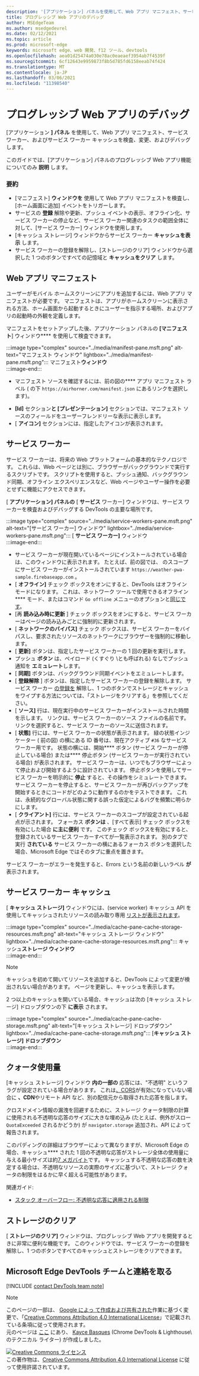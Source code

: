 ```yaml
---
description: '[アプリケーション] パネルを使用して、Web アプリ マニフェスト、サービス ワーカー、およびサービス ワーカー キャッシュを検査、変更、およびデバッグします。'
title: プログレッシブ Web アプリのデバッグ
author: MSEdgeTeam
ms.author: msedgedevrel
ms.date: 02/12/2021
ms.topic: article
ms.prod: microsoft-edge
keywords: microsoft edge、web 開発、f12 ツール、devtools
ms.openlocfilehash: aea01d25474a030e78ac0eaeaef3954ab7f4539f
ms.sourcegitcommit: 6cf12643e9959873f8b5d785fd6158eeab74f424
ms.translationtype: MT
ms.contentlocale: ja-JP
ms.lasthandoff: 03/06/2021
ms.locfileid: "11398540"
---
```

<!-- Copyright Kayce Basques 

   Licensed under the Apache License, Version 2.0 (the "License");
   you may not use this file except in compliance with the License.
   You may obtain a copy of the License at

       https://www.apache.org/licenses/LICENSE-2.0

   Unless required by applicable law or agreed to in writing, software
   distributed under the License is distributed on an "AS IS" BASIS,
   WITHOUT WARRANTIES OR CONDITIONS OF ANY KIND, either express or implied.
   See the License for the specific language governing permissions and
   limitations under the License.  -->  

# <a name="debug-progressive-web-apps"></a>プログレッシブ Web アプリのデバッグ  

[アプリケーション **] パネル** を使用して、Web アプリ マニフェスト、サービス ワーカー、およびサービス ワーカー キャッシュを検査、変更、およびデバッグします。  

<!--Related Guides:  

*   [Progressive Web Apps](/web/progressive-web-apps)  -->

<!--TODO:  Link web "Progressive Web Apps" section when available. -->

このガイドでは、[アプリケーション] パネルのプログレッシブ Web アプリ機能についてのみ **説明** します。  <!--If you're looking for help on the other panes, check out the last section of this guide, [Other Application panel guides](#other-application-panel-guides).  -->

<!--TODO:  Link to sections when available. -->

### <a name="summary"></a>要約  

*   [マニフェスト] **ウィンドウを** 使用して Web アプリ マニフェストを検査し、[ホーム画面に追加] イベントをトリガーします。  
*   サービスの **登録** 解除や更新、プッシュ イベントの表示、オフライン化、サービス ワーカーの停止など、サービス ワーカー関連のタスクの範囲全体に対して、[サービス ワーカー] ウィンドウを使用します。  
*   [キャッシュ ストレージ] ウィンドウからサービス ワーカー **キャッシュを表示** します。  
*   サービス ワーカーの登録を解除し、[ストレージのクリア] ウィンドウから選択した 1 つのボタンですべての記憶域と **キャッシュをクリア** します。  
    
## <a name="web-app-manifest"></a>Web アプリ マニフェスト  

ユーザーがモバイル ホームスクリーンにアプリを追加するには、Web アプリ マニフェストが必要です。  マニフェストは、アプリがホームスクリーンに表示される方法、ホーム画面から起動するときにユーザーを指示する場所、およびアプリの起動時の外観を定義します。  

<!--Related Guides:  

*   [Improve user experiences with a Web App Manifest](/web/fundamentals/web-app-manifest)  
*   [Using App Install Banners](/web/fundamentals/app-install-banners)  -->

<!--TODO:  Link to sections when available. -->

マニフェストをセットアップした後、アプリケーション パネルの **[マニフェスト**] ウィンドウ**** を使用して検査できます。  

:::image type="complex" source="../media/manifest-pane.msft.png" alt-text="マニフェスト ウィンドウ" lightbox="../media/manifest-pane.msft.png":::
   マニフェスト**ウィンドウ**  
:::image-end:::  

*   マニフェスト ソースを確認するには、前の図の**** アプリ マニフェスト ラベル \( の下 `https://airhorner.com/manifest.json` にあるリンクを選択します\)。  
<!-- *   Choose the **Add to homescreen** button to simulate an Add to Homescreen event.  Check out the next section for more information.  -->  
*   **[Id]** セクション**と [プレゼンテーション]** セクションでは、マニフェスト ソースのフィールドをユーザーフレンドリーな表示に表示します。  
*   [ **アイコン]** セクションには、指定したアイコンが表示されます。  
    
<!--### Simulate Add to Homescreen events  -->

<!--A web app may only be added to a homescreen when the site is visited at least twice, with at least five minutes between visits.  While developing or debugging your Add to Homescreen workflow, the criteria is potentially inconvenient.  
The **Add to homescreen** button on the **App Manifest** pane lets you simulate Add to Homescreen events whenever you want.  -->

<!--You may test out this feature with the [Microsoft I/O 2016 progressive web app](https://events.alpahabet.com/io2016/), which has proper support for Add to Homescreen.  Choosing on **Add to Homescreen** while the app is open prompts Microsoft Edge to display the "add this site to your shelf" banner, which is the desktop equivalent of the "add to homescreen" banner for mobile devices.  -->

<!--  
:::image type="complex" source="../media/io.msft.png" alt-text="Add to desktop shelf" lightbox="../media/io.msft.png":::
   Add to desktop shelf  
:::image-end:::
-->  

<!--
> [!Tip]
> Keep the **Console** drawer open while simulating Add to Homescreen events.  The Console tells you if your manifest has any issues and logs other information about the Add to Homescreen lifecycle.  -->

<!--The **Add to Homescreen** feature may not yet simulate the workflow for mobile devices.  Notice how the "add to shelf" prompt was triggered in the screenshot above, even though DevTools is in Device Mode.  However, if you may successfully add your app to your desktop shelf, then it works for mobile, too.  -->

<!-- TODO: Rework content after sample app is created. -->

<!--If you want to test out the genuine mobile experience, you may connect a real mobile device to DevTools via **remote debugging**, and then choose the **Add to Homescreen** button \(on DevTools\) to trigger the "add to homescreen" prompt on the connected mobile device.  -->

<!--TODO:  Link Debug "remote debugging" sections when available. -->

## <a name="service-workers"></a>サービス ワーカー  

サービス ワーカーは、将来の Web プラットフォームの基本的なテクノロジです。  これらは、Web ページとは別に、ブラウザーがバックグラウンドで実行するスクリプトです。  スクリプトを使用すると、プッシュ通知、バックグラウンド同期、オフライン エクスペリエンスなど、Web ページやユーザー操作を必要とせずに機能にアクセスできます。  

<!--Related Guides:  

*   [Intro to Service Workers](/web/fundamentals/primers/service-worker)  
*   [Push Notifications: Timely, Relevant, and Precise](/web/fundamentals/push-notifications)  -->  
    
<!--TODO:  Link to sections when available. -->  

[ **アプリケーション] パネルの** [ **サービス** ワーカー] ウィンドウは、サービス ワーカーを検査およびデバッグする DevTools の主要な場所です。  

:::image type="complex" source="../media/service-workers-pane.msft.png" alt-text="[サービス ワーカー] ウィンドウ" lightbox="../media/service-workers-pane.msft.png":::
   [ **サービス ワーカー]** ウィンドウ  
:::image-end:::  

*   サービス ワーカーが現在開いているページにインストールされている場合は、このウィンドウに表示されます。  たとえば、前の図では、 のスコープにサービス ワーカーがインストールされています `https://weather-pwa-sample.firebaseapp.com` 。  
*   [ **オフライン]** チェック ボックスをオンにすると、DevTools はオフライン モードになります。  これは、ネットワーク ツールで使用できるオフライン**** モード、またはコマンド `Go offline` メニューのオプションと[同じです][DevtoolsCommandMenuIndex]。  
*   [再 **読み込み時に更新** ] チェック ボックスをオンにすると、サービス ワーカーはページの読み込みごとに強制的に更新されます。  
*   [ **ネットワークのバイパス]** チェック ボックスは、サービス ワーカーをバイパスし、要求されたリソースのネットワークにブラウザーを強制的に移動します。  
*   [ **更新]** ボタンは、指定したサービス ワーカーの 1 回の更新を実行します。  
*   プッシュ **ボタン** は、ペイロード \(くすぐり \とも呼ばれる) なしでプッシュ通知を **エミュレート**します。  
*   [ **同期]** ボタンは、バックグラウンド同期イベントをエミュレートします。  
*   [ **登録解除** ] ボタンは、指定したサービス ワーカーの登録を解除します。  サービス ワーカー [の登録を](#clear-storage) 解除し、1 つのボタンでストレージとキャッシュをワイプする方法については、「ストレージをクリアする」を参照してください。  
*   [ **ソース]** 行は、現在実行中のサービス ワーカーがインストールされた時間を示します。  リンクは、サービス ワーカーのソース ファイルの名前です。  リンクを選択すると、サービス ワーカーのソースに送信されます。  
*   [ **状態]** 行には、サービス ワーカーの状態が表示されます。  緑の状態インジケーター \( 前の図\) の横にある ID 番号は、現在アクティブ `#36` なサービス ワーカー用です。  状態の横には、開始**** ボタン \(サービス ワーカーが停止している場合\) または**** 停止ボタン \(サービス ワーカーが実行されている場合\) が表示されます。  サービス ワーカーは、いつでもブラウザーによって停止および開始するように設計されています。  停止ボタンを使用してサービス ワーカーを明示的に **停止** すると、その操作をシミュレートできます。  サービス ワーカーを停止すると、サービス ワーカーが再びバックアップを開始するときにコードがどのように動作するのかをテストできます。  これは、永続的なグローバル状態に関する誤った仮定によるバグを頻繁に明らかにします。  
*   [ **クライアント]** 行には、サービス ワーカーのスコープが設定されている起点が示されます。  フォーカス **ボタンは** 、[すべて表示] チェック ボックスを有効にした場合 **に主に便利** です。  このチェック ボックスを有効にすると、登録されているサービス ワーカーすべてが一覧表示されます。  別のタブで実行 **されている** サービス ワーカーの横にあるフォーカス ボタンを選択した場合、Microsoft Edge ではそのタブに重点を置きます。  
    
サービス ワーカーがエラーを発生すると、Errors という名前の新しいラベル **が** 表示されます。  

<!--  
:::image type="complex" source="../media/sw-error.msft.png" alt-text="Service worker with errors" lightbox="../media/sw-error.msft.png":::
   Service worker with errors  
:::image-end:::
-->  

<!--TODO:  Capture Service Worker Errors sample when available. -->
<!--TODO:  Link Web "How tickle works" sections when available. -->

## <a name="service-worker-caches"></a>サービス ワーカー キャッシュ  

[ **キャッシュ ストレージ]** ウィンドウには、\(service worker\) キャッシュ API を使用してキャッシュされたリソースの読み取り専用 [リストが表示されます][MDNWebCacheAPI]。  

:::image type="complex" source="../media/cache-pane-cache-storage-resources.msft.png" alt-text="キャッシュ ストレージ ウィンドウ" lightbox="../media/cache-pane-cache-storage-resources.msft.png":::
   キャッシュ**ストレージ ウィンドウ**  
:::image-end:::  

> [!NOTE]
> キャッシュを初めて開いてリソースを追加すると、DevTools によって変更が検出されない場合があります。  ページを更新し、キャッシュを表示します。  

2 つ以上のキャッシュを開いている場合、キャッシュは次の [キャッシュ ストレージ] ドロップダウンの下 **に表示** されます。  

:::image type="complex" source="../media/cache-pane-cache-storage.msft.png" alt-text="[キャッシュ ストレージ] ドロップダウン" lightbox="../media/cache-pane-cache-storage.msft.png":::
   [**キャッシュ ストレージ] ドロップダウン**  
:::image-end:::  

## <a name="quota-usage"></a>クォータ使用量  

[キャッシュ ストレージ] ウィンドウ **内の一部の** 応答には、"不透明" というフラグが設定されている場合があります。  これは[、CORS][FetchHttpCorsProtocol]が有効になっていない場合に **、CDN**やリモート API など、別の配信元から取得された応答を指します。  

<!--TODO:  Link Web "CDN" section when available. -->  
<!--TODO:  Link Web "opaque" section when available. -->

クロスドメイン情報の漏洩を回避するために、ストレージ クォータ制限の計算に使用される不透明な応答のサイズに大きな埋め込み (たとえば、例外がスロー `QuotaExceeded` されるかどうか\) が `navigator.storage` 追加され、API によって報告されます。  

<!--TODO:  Link Estimating "`navigator.storage` API" sections when available. -->

このパディングの詳細はブラウザーによって異なりますが、Microsoft Edge の場合、キャッシュ**** された 1 回の不透明な応答がストレージ全体の使用量に与える最小サイズは約[7 メガバイト][ChromiumIssues796060#c17]です。  キャッシュする不透明な応答の数を決定する場合は、不透明なリソースの実際のサイズに基づいて、ストレージ クォータの制限をはるかに早く超える可能性があります。  

関連ガイド:  

*   [スタック オーバーフロー: 不透明な応答に適用される制限][StackOverflowLimitationsForOpaqueResponses]  
<!--*   [Alphabet work container: Understanding Storage Quota](/web/tools/Alphabet-work-container/guides/storage-quota#beware_of_opaque_responses)  -->
    
<!--TODO:  Link Work container storage quota for opaque responses section when available. -->

## <a name="clear-storage"></a>ストレージのクリア  

[ **ストレージのクリア]** ウィンドウは、プログレッシブ Web アプリを開発するときに非常に便利な機能です。  このウィンドウでは、サービス ワーカーの登録を解除し、1 つのボタンですべてのキャッシュとストレージをクリアできます。  <!--Check out the section below to learn more.  -->

<!--Related Guides:  

*   [Clear Storage](/iterate/manage-data/local-storage#clear-storage)  -->
    
<!--TODO:  Link to sections when available. -->

<!--## Other Application panel guides   

Check out the guides below for more help on the other panes of the **Application** panel.  

Related Guides:  

*   [Inspect page resources](/iterate/manage-data/page-resources)  
*   [Inspect and manage local storage and caches](/iterate/manage-data/local-storage)  -->
    
## <a name="getting-in-touch-with-the-microsoft-edge-devtools-team"></a>Microsoft Edge DevTools チームと連絡を取る  

[!INCLUDE [contact DevTools team note](../includes/contact-devtools-team-note.md)]  

<!-- links -->  

[DevtoolsCommandMenuIndex]: ../command-menu/index.md "Microsoft Edge DevTools コマンド メニュー を使用してコマンドを実行|Microsoft Docs"  

[ChromiumIssues796060#c17]: https://bugs.chromium.org/p/chromium/issues/detail?id=796060#c17 "クロムの問題 796060: Analytics コードが html 内にあるとき、キャッシュ ストレージの値が更新ごとに上昇する"  

[FetchHttpCorsProtocol]: https://fetch.spec.whatwg.org/#http-cors-protocol  

[MDNWebCacheAPI]: https://developer.mozilla.org/docs/Web/API/Cache "キャッシュ - Web API |MDN"  

[StackOverflowLimitationsForOpaqueResponses]: https://stackoverflow.com/q/39109789/385997 "スタック オーバーフロー: 不透明な応答に適用される制限"  

<!--[WebEstimatingAvailableStorageSpace]: whats-new/2017/08/estimating-available-storage-space  -->
<!--[RemoteDebugging]: /debug/remote-debugging/remote-debugging  -->

<!--[WebHowPushWorks]: /web/fundamentals/push-notifications/how-push-works  -->  
<!--[WebGlossaryCDN]: /web/fundamentals/glossary#CDN  -->
<!--[WebGlossaryOpaque]: /web/fundamentals/glossary#opaque-response  -->

> [!NOTE]
> このページの一部は、 [Google によっ て作成および共有された][GoogleSitePolicies]作業に基づく変更で、「[Creative Commons Attribution 4.0 International License][CCA4IL]」で記載されている条項に従って使用されます。  
> 元のページは [ここ](https://developers.google.com/web/tools/chrome-devtools/progressive-web-apps) にあり、 [Kayce Basques][KayceBasques] \(Chrome DevTools \& Lighthouse\ のテクニカル ライター) が作成しました。  

[![Creative Commons ライセンス][CCby4Image]][CCA4IL]  
この著作物は、[Creative Commons Attribution 4.0 International License][CCA4IL] に従って使用許諾されています。  

[CCA4IL]: https://creativecommons.org/licenses/by/4.0  
[CCby4Image]: https://i.creativecommons.org/l/by/4.0/88x31.png  
[GoogleSitePolicies]: https://developers.google.com/terms/site-policies  
[KayceBasques]: https://developers.google.com/web/resources/contributors/kaycebasques  
